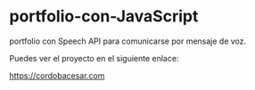 # portfolio-con-JavaScript

portfolio con Speech API para comunicarse por mensaje de voz.

Puedes ver el proyecto en el siguiente enlace: 

https://cordobacesar.com
